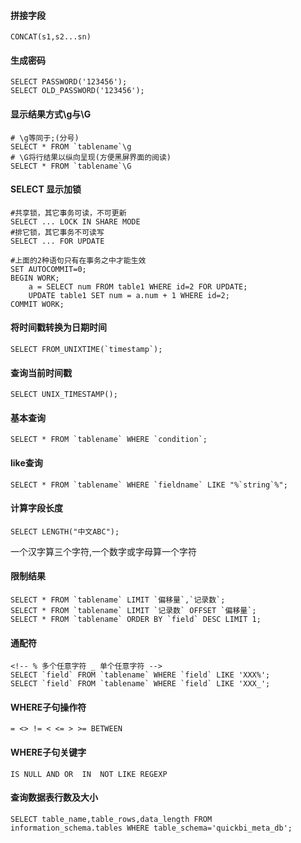 
#### 拼接字段
	CONCAT(s1,s2...sn)
	
#### 生成密码
	SELECT PASSWORD('123456');
	SELECT OLD_PASSWORD('123456');
	
#### 显示结果方式\g与\G
	
	# \g等同于;(分号)
	SELECT * FROM `tablename`\g
	# \G将行结果以纵向呈现(方便黑屏界面的阅读)
	SELECT * FROM `tablename`\G


#### SELECT 显示加锁
~~~
#共享锁，其它事务可读，不可更新  
SELECT ... LOCK IN SHARE MODE
#排它锁，其它事务不可读写
SELECT ... FOR UPDATE  

#上面的2种语句只有在事务之中才能生效
SET AUTOCOMMIT=0;   
BEGIN WORK;   
    a = SELECT num FROM table1 WHERE id=2 FOR UPDATE; 
    UPDATE table1 SET num = a.num + 1 WHERE id=2;   
COMMIT WORK;  
~~~


#### 将时间戳转换为日期时间
    SELECT FROM_UNIXTIME(`timestamp`);

#### 查询当前时间戳
	SELECT UNIX_TIMESTAMP();
	
#### 基本查询
    SELECT * FROM `tablename` WHERE `condition`;

#### like查询
    SELECT * FROM `tablename` WHERE `fieldname` LIKE "%`string`%";

#### 计算字段长度
    SELECT LENGTH("中文ABC");
一个汉字算三个字符,一个数字或字母算一个字符


#### 限制结果
	SELECT * FROM `tablename` LIMIT `偏移量`,`记录数`;
	SELECT * FROM `tablename` LIMIT `记录数` OFFSET `偏移量`;
	SELECT * FROM `tablename` ORDER BY `field` DESC	LIMIT 1;
	
#### 通配符
	<!-- % 多个任意字符 _ 单个任意字符 -->
	SELECT `field` FROM `tablename` WHERE `field` LIKE 'XXX%';
	SELECT `field` FROM `tablename` WHERE `field` LIKE 'XXX_';

#### WHERE子句操作符
	= <> != < <= > >= BETWEEN

#### WHERE子句关键字
	IS NULL	AND	OR	IN	NOT	LIKE REGEXP


#### 查询数据表行数及大小
	SELECT table_name,table_rows,data_length FROM information_schema.tables WHERE table_schema='quickbi_meta_db';